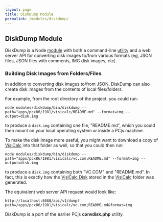 ```yaml
---
layout: page
title: DiskDump Module
permalink: /modules/diskdump/
---
```


DiskDump Module
---------------

DiskDump is a Node [module](lib/diskdump.js) with both a command-line [utility](bin/diskdump) and a web server API
for converting disk images to/from various formats (eg, JSON files, JSON files with comments, IMG disk images, etc). 

### Building Disk Images from Folders/Files

In addition to converting disk images to/from JSON, DiskDump can also create disk images from the contents of local
files/folders.

For example, from the root directory of the project, you could run:

	node modules/diskdump/bin/diskdump --path="apps/pcx86/1981/visicalc/README.md" --format=img --output=disk.img

to produce a `disk.img` containing one file, "README.md", which you could then mount on your local operating
system *or* inside a PCjs machine.

To make the disk image more useful, you might want to download a copy of [VisiCalc](http://www.bricklin.com/history/vcexecutable.htm)
into that folder as well, so that you could then run:

	node modules/diskdump/bin/diskdump --path="apps/pcx86/1981/visicalc/vc.com;README.md" --format=img --output=disk.img

to produce a `disk.img` containing both "VC.COM" and "README.md".  In fact, this is exactly how the
[VisiCalc Disk](/apps/pcx86/1981/visicalc/VISICALC1981.json) stored in the [VisiCalc](/apps/pcx86/1981/visicalc/)
folder was generated.

The equivalent web server API request would look like:

	http://localhost:8088/api/v1/dump?path=/apps/pcx86/1981/visicalc/vc.com;README.md&format=img

DiskDump is a port of the earlier PCjs **convdisk.php** utility.
